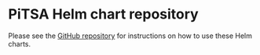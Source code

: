 # PiTSA Helm chart repository

Please see the [GitHub repository](https://github.com/mydriatech/pitsa) for
instructions on how to use these Helm charts.
